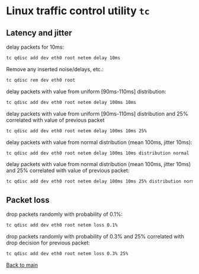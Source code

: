 # Linux traffic control utility `tc`

## Latency and jitter

delay packets for 10ms:
```bash
tc qdisc add dev eth0 root netem delay 10ms
```

Remove any inserted noise/delays, etc.:

```bash
tc qdisc rem dev eth0 root
```

delay packets with value from uniform [90ms-110ms] distribution:
```bash
tc qdisc add dev eth0 root netem delay 100ms 10ms
```

delay packets with value from uniform [90ms-110ms] distribution and 25% correlated with value of previous packet
```bash
tc qdisc add dev eth0 root netem delay 100ms 10ms 25%
```

delay packets with value from normal distribution (mean 100ms, jitter 10ms):
```bash
tc qdisc add dev eth0 root netem delay 100ms 10ms distribution normal
```

delay packets with value from normal distribution (mean 100ms, jitter 10ms) and 25% correlated with value of previous packet:
```bash
tc qdisc add dev eth0 root netem delay 100ms 10ms 25% distribution normal
```

## Packet loss

drop packets randomly with probability of 0.1%:
```bash
tc qdisc add dev eth0 root netem loss 0.1%
```

drop packets randomly with probability of 0.3% and 25% correlated with drop decision for previous packet:
```bash
tc qdisc add dev eth0 root netem loss 0.3% 25%
```

[Back to main](README.md)